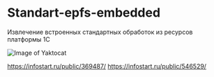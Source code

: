 # Standart-epfs-embedded
Извлечение встроенных стандартных обработок из ресурсов платформы 1С

![Image of Yaktocat](https://github.com/kuzyara/Standart-epfs/blob/master/2019-12-24_11-12-17.png?raw=true)

https://infostart.ru/public/369487/
https://infostart.ru/public/546529/
